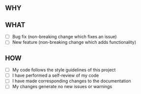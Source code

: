 ## WHY

<!-- Please include a summary of the changes and any related issues. -->

## WHAT

- [ ] Bug fix (non-breaking change which fixes an issue)
- [ ] New feature (non-breaking change which adds functionality)

## HOW

- [ ] My code follows the style guidelines of this project
- [ ] I have performed a self-review of my code
- [ ] I have made corresponding changes to the documentation
- [ ] My changes generate no new issues or warnings
